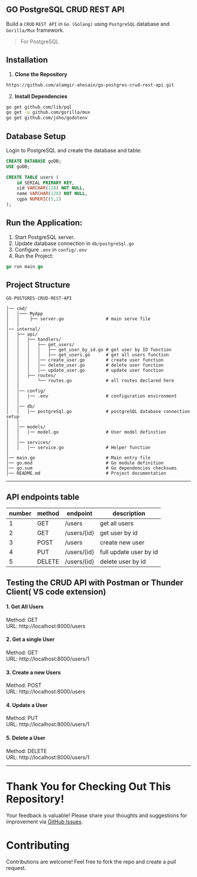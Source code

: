 ## GO PostgreSQL CRUD REST API
Build a `CRUD` `REST API` in `Go (Golang)` using `PostgreSQL` database and `Gorilla/Mux` framework. 

>For PostgreSQL
## Installation
1. **Clone the Repository**
 ```bash
https://github.com/alamgir-ahosain/go-postgres-crud-rest-api.git
```
2. **Install Dependencies**<br>
 ```bash
go get github.com/lib/pql
go get -u github.com/gorilla/mux
go get github.com/joho/godotenv
```

##  Database Setup
Login to PostgreSQL and create the database and table:
```sql
CREATE DATABASE goDB;
USE goDB;

CREATE TABLE users (
    id SERIAL PRIMARY KEY,         
    sid VARCHAR(128) NOT NULL,
    name VARCHAR(128) NOT NULL,
    cgpa NUMERIC(5,2)             
);
```
## Run the Application:
1. Start PostgreSQL server.  
2. Update database connection in `db/postgreSql.go`
3. Configure `.env` in `config/.env`
4. Run the Project:
```go
go run main.go
```
   
##  Project Structure
```plaintext
GO-POSTGRES-CRUD-REST-API

│── cmd/
│   │─── MyApp
│   │    ├── server.go                # main serve file
│   │
│── internal/
│   ├── api/
│   │   ├── handlers/
│   │   │   ├── get_users/            
│   │   │   │   ├── get_user_by_id.go # get user by ID function
│   │   │   │   ├── get_users.go      # get all users function
│   │   │   │── create_user.go        # create user function
│   │   │   │── delete_user.go        # delete user function
│   │   │   │── update_user.go        # update user function 
│   │   ├── routes/
│   │       └── routes.go             # all routes declared here
│   │
│   │── config/
│   │   │── .env                      # configuration environment 
│   │
│   │── db/
│   │   │── postgreSql.go             # postgreSQL database connection setup
│   │
│   │── models/
│   │   │── model.go                  # User model definition
│   │
│   │── services/
│   │   │── service.go                # Helper function 
│
│── main.go                           # Main entry file 
│── go.mod                            # Go module definition
│── go.sum                            # Go dependencies checksums
│── README.md                         # Project documentation 

```
--- 
##  API endpoints table

| number | method | endpoint       |     description               |
| ------ | ------ | -------------- | ------------------------------|
|    1   | GET    | /users         | get all users                 |
|    2   | GET    | /users/{id}    | get user by id                |
|    3   | POST   | /users         | create new user               |
|    4   | PUT    | /users/{id}    | full update user by id        |
|    5   | DELETE | /users/{id}    | delete user by id             |

## Testing the CRUD API with Postman or Thunder Client( VS code extension)
#### 1. Get All Users
  Method: GET<br> URL: http://localhost:8000/users<br>
  
#### 2. Get a single User
  Method: GET<br> URL: http://localhost:8000/users/1<br>
  
#### 3. Create a new  Users
  Method: POST<br> URL: http://localhost:8000/users<br>
  
#### 4. Update a User
  Method: PUT<br> URL: http://localhost:8000/users/1<br>

#### 5. Delete a User
  Method: DELETE<br> URL: http://localhost:8000/users/1<br>

---
# Thank You for Checking Out This Repository!
Your feedback is valuable! Please share your thoughts and suggestions for improvement via [GitHub Issues](https://github.com/alamgir-ahosain/go-postgres-crud-rest-api/issues).

# Contributing  
Contributions are welcome! Feel free to fork the repo and create a pull request.




